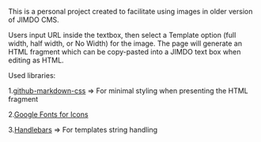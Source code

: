 This is a personal project created to facilitate using images in older version of JIMDO CMS.

Users input URL inside the textbox, then select a Template option (full width, half width, or No Width) for the image. The page will generate an HTML fragment which can be copy-pasted into a JIMDO text box when editing as HTML.

Used libraries:

1.[github-markdown-css](https://github.com/sindresorhus/github-markdown-css)
=> For minimal styling when presenting the HTML fragment

2.[Google Fonts for Icons](https://fonts.google.com/)

3.[Handlebars](https://cdn.jsdelivr.net/npm/handlebars@latest/dist/handlebars.js)
=> For templates string handling
